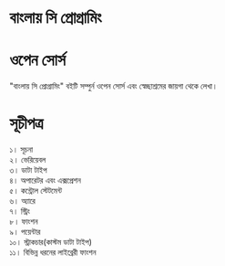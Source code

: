 # বাংলায় সি প্রোগ্রামিং

# ওপেন সোর্স
"বাংলায় সি প্রোগ্রামিং" বইটি সম্পুর্ন ওপেন সোর্স এবং স্বেচ্ছাশ্রমের জায়গা থেকে লেখা।

# সূচীপত্র
১। সূচনা  <br>
২। ভেরিয়েবল  <br>
৩। ডাটা টাইপ  <br> 
৪। অপারেটর এবং এক্সপ্রেশন <br>
৫। কন্ট্রোল স্টেটমেন্ট <br>
৬। অ্যারে <br>
৭। স্ট্রিং <br>
৮। ফাংশন <br>
৯। পয়েন্টার <br>
১০। স্ট্রাকচার(কাস্টম ডাটা টাইপ) <br>
১১। বিভিন্ন ধরনের লাইব্রেরী ফাংশন <br>


